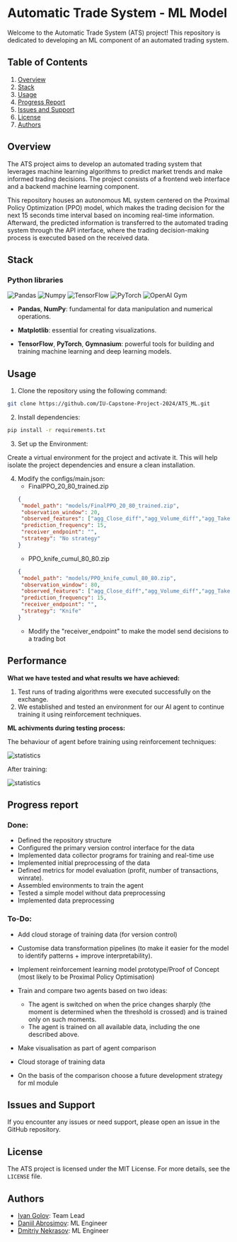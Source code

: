 # Automatic Trade System - ML Model

Welcome to the Automatic Trade System (ATS) project! This repository is dedicated to developing an ML component of an automated trading system.

## Table of Contents

1. [Overview](#overview)
2. [Stack](#stack)
3. [Usage](#usage)
4. [Progress Report](#progress-report)
5. [Issues and Support](#issues-and-support)
6. [License](#license)
7. [Authors](#authors)

## Overview

The ATS project aims to develop an automated trading system that leverages machine learning algorithms to predict market trends and make informed trading decisions. The project consists of a frontend web interface and a backend machine learning component.

This repository houses an autonomous ML system centered on the Proximal Policy Optimization (PPO) model, which makes the trading decision for the next 15 seconds time interval based on incoming real-time information. Afterward, the predicted information is transferred to the automated trading system through the API interface, where the trading decision-making process is executed based on the received data.

## Stack

### Python libraries

![Pandas](https://img.shields.io/badge/Pandas-2C2D72?style=for-the-badge&logo=pandas&logoColor=white)
![Numpy](https://img.shields.io/badge/Numpy-777BB4?style=for-the-badge&logo=numpy&logoColor=white)
![TensorFlow](https://img.shields.io/badge/TensorFlow-FF6F00?style=for-the-badge&logo=tensorflow&logoColor=white)
![PyTorch](https://img.shields.io/badge/PyTorch-EE4C2C?style=for-the-badge&logo=pytorch&logoColor=white)
![OpenAI Gym](https://img.shields.io/badge/openai%20gym-blue?style=for-the-badge&logo=openai%20gym)


* **Pandas**, **NumPy**: fundamental for data manipulation and numerical operations.

* **Matplotlib**: essential for creating visualizations.

* **TensorFlow**, **PyTorch**, **Gymnasium**: powerful tools for building and training machine learning and deep learning models.

## Usage
1. Clone the repository using the following command:

 ```bash
git clone https://github.com/IU-Capstone-Project-2024/ATS_ML.git
```

2. Install dependencies:

 ```bash
pip install -r requirements.txt
```

3. Set up the Environment:

  Create a virtual environment for the project and activate it. This will help isolate the project dependencies and ensure a clean installation.

4. Modify the configs/main.json:
   - FinalPPO_20_80_trained.zip
   ```json
   {
    "model_path": "models/FinalPPO_20_80_trained.zip",
    "observation_window": 20,
    "observed_features": ["agg_Close_diff","agg_Volume_diff","agg_Taker volume delta","agg_amount trades"],
    "prediction_frequency": 15,
    "receiver_endpoint": "",
    "strategy": "No strategy"
   }
   ```
   - PPO_knife_cumul_80_80.zip
   ```json
   {
    "model_path": "models/PPO_knife_cumul_80_80.zip",
    "observation_window": 80,
    "observed_features": ["agg_Close_diff","agg_Volume_diff","agg_Taker volume delta","agg_amount trades"],
    "prediction_frequency": 15,
    "receiver_endpoint": "",
    "strategy": "Knife"
   }
   ```
   - Modify the "receiver_endpoint" to make the model send decisions to a trading bot
     
## Performance

**What we have tested and what results we have achieved:**

1. Test runs of trading algorithms were executed successfully on the exchange.
2. We established and tested an environment for our AI agent to continue training it using reinforcement techniques.

**ML achivments during testing process:**

The behaviour of agent before training using reinforcement techniques:

![statistics](https://capstone.innopolis.university/2024/ATS/ml1.jpeg)

After training:

![statistics](https://capstone.innopolis.university/2024/ATS/ml2.jpeg)

## Progress report

### Done:

- Defined the repository structure
- Configured the primary version control interface for the data
- Implemented data collector programs for training and real-time use
- Implemented initial preprocessing of the data
- Defined metrics for model evaluation (profit, number of transactions, winrate).
- Assembled environments to train the agent
- Tested a simple model without data preprocessing
- Implemented data preprocessing

### To-Do:

- Add cloud storage of training data (for version control)
- Customise data transformation pipelines (to make it easier for the model to identify patterns + improve interpretability).
- Implement reinforcement learning model prototype/Proof of Concept (most likely to be Proximal Policy Optimisation)

- Train and compare two agents based on two ideas:

  - The agent is switched on when the price changes sharply (the moment is determined when the threshold is crossed) and is trained only on such moments.
  - The agent is trained on all available data, including the one described above.
- Make visualisation as part of agent comparison
- Cloud storage of training data
- On the basis of the comparison choose a future development strategy for ml module

## Issues and Support

If you encounter any issues or need support, please open an issue in the GitHub repository.

## License

The ATS project is licensed under the MIT License. For more details, see the `LICENSE` file.

## Authors

- [Ivan Golov](https://github.com/IVproger): Team Lead
- [Daniil Abrosimov](https://github.com/abrosimov-software): ML Engineer
- [Dmitriy Nekrasov](https://github.com/YouOnlyLive1ce): ML Engineer
